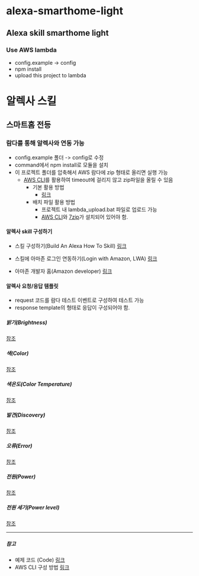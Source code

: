 # alexa-smarthome-light
## Alexa skill smarthome light
### Use AWS lambda

- config.example -> config
- npm install
- upload this project to lambda


# 알렉사 스킬
## 스마트홈 전등
### 람다를 통해 알렉사와 연동 가능

- config.example 폴더 -> config로 수정
- command에서 npm install로 모듈을 설치
- 이 프로젝트 폴더를 압축해서 AWS 람다에 zip 형태로 올리면 실행 가능
  - [AWS CLI](https://docs.aws.amazon.com/ko_kr/cli/latest/userguide/cli-chap-welcome.html)를 활용하여 timeout에 걸리지 않고 zip파일을 올릴 수 있음
    - 기본 활용 방법
      - [링크](https://asyoulook.com/computers%20&%20internet/amazon-web-services-aws-lambda-timeout-while-trying-to-upload-updated-node-zip-file/915947)
    - 배치 파일 활용 방법
      - 프로젝트 내 lambda_upload.bat 파일로 업로드 가능
      - [AWS CLI](https://docs.aws.amazon.com/ko_kr/cli/latest/userguide/cli-chap-welcome.html)와 [7zip](http://www.7-zip.org/)가 설치되어 있어야 함.


#### 알렉사 skill 구성하기

- 스킬 구성하기(Build An Alexa How To Skill) [링크](https://github.com/alexa/skill-sample-nodejs-howto/blob/master/instructions/0-intro.md)
- 스킬에 아마존 로그인 연동하기(Login with Amazon, LWA) [링크](https://developer.amazon.com/blogs/post/Tx3CX1ETRZZ2NPC/Alexa-Account-Linking-5-Steps-to-Seamlessly-Link-Your-Alexa-Skill-with-Login-wit)

- 아마존 개발자 홈(Amazon developer) [링크](https://developer.amazon.com/alexa-skills-kit)


#### 알렉사 요청/응답 템플릿

- request 코드를 람다 테스트 이벤트로 구성하여 테스트 가능
- response template의 형태로 응답이 구성되어야 함.

##### 밝기(Brightness)
[참조](https://developer.amazon.com/docs/device-apis/alexa-brightnesscontroller.html)
##### 색(Color)
[참조](https://developer.amazon.com/docs/device-apis/alexa-colorcontroller.html)
##### 색온도(Color Temperature)
[참조](https://developer.amazon.com/docs/device-apis/alexa-colortemperaturecontroller.html)
##### 발견(Discovery)
[참조](https://developer.amazon.com/docs/device-apis/alexa-discovery.html)
##### 오류(Error)
[참조](https://developer.amazon.com/docs/device-apis/alexa-errorresponse.html#error-message-format)
##### 전원(Power)
[참조](https://developer.amazon.com/docs/device-apis/alexa-powercontroller.html)
##### 전원 세기(Power level)
[참조](https://developer.amazon.com/docs/device-apis/alexa-powerlevelcontroller.html)


-----------------------------------------------------------------

##### 참고
- 예제 코드 (Code) [링크](https://developer.amazon.com/blogs/post/TxWSCWZI9SPYNT/Coding-Smart-Home-Skill-Adapter-Directives-Using-Node-js)
- AWS CLI 구성 방법 [링크](https://docs.aws.amazon.com/ko_kr/cli/latest/userguide/cli-chap-getting-started.html)
